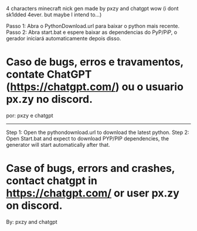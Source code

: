 4 characters minecraft nick gen made by pxzy and chatgpt wow (i dont sk1dded 4ever. but maybe I intend to...)


Passo 1: Abra o PythonDownload.url para baixar o python mais recente.
Passo 2: Abra start.bat e espere baixar as dependencias do PyP/PiP, o gerador iniciará automaticamente depois disso.

# Caso de bugs, erros e travamentos, contate ChatGPT (https://chatgpt.com/) ou o usuario px.zy no discord. #

por: pxzy e chatgpt

-----------------

Step 1: Open the pythondownload.url to download the latest python. 
Step 2: Open Start.bat and expect to download PYP/PIP dependencies, the generator will start automatically after that. 

# Case of bugs, errors and crashes, contact chatgpt in https://chatgpt.com/ or user px.zy on discord. # 

By: pxzy and chatgpt

